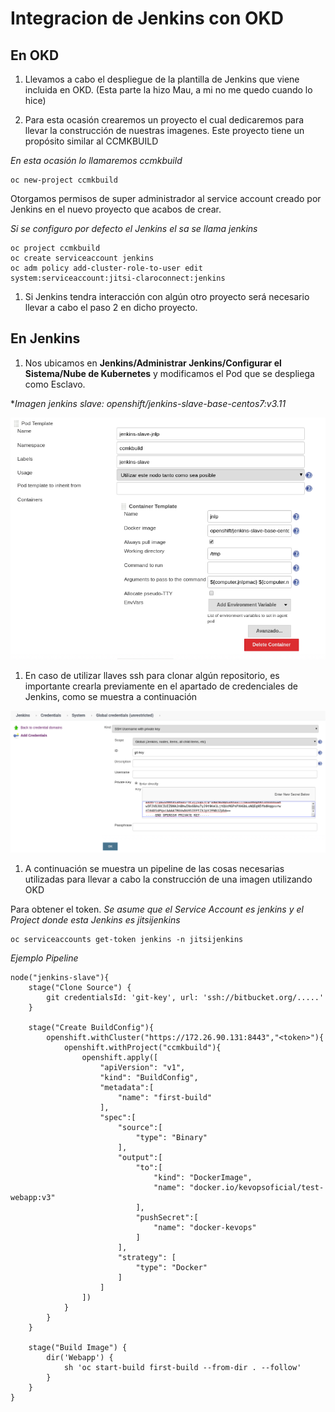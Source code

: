 # Integracion de Jenkins con OKD

## En OKD

1. Llevamos a cabo el despliegue de la plantilla de Jenkins que viene incluida en OKD. (Esta parte la hizo Mau, a mi no me quedo cuando lo hice)

2. Para esta ocasión crearemos un proyecto el cual dedicaremos para llevar la construcción de nuestras imagenes. Este proyecto tiene un propósito similar al CCMKBUILD

*En esta ocasión lo llamaremos ccmkbuild*
```
oc new-project ccmkbuild
```

Otorgamos permisos de super administrador al service account creado por Jenkins en el nuevo proyecto que acabos de crear.

*Si se configuro por defecto el Jenkins el sa se llama jenkins*
```
oc project ccmkbuild
oc create serviceaccount jenkins
oc adm policy add-cluster-role-to-user edit system:serviceaccount:jitsi-claroconnect:jenkins
```

1. Si Jenkins tendra interacción con algún otro proyecto será necesario llevar a cabo el paso 2 en dicho proyecto.

## En Jenkins

1. Nos ubicamos en **Jenkins/Administrar Jenkins/Configurar el Sistema/Nube de Kubernetes** y modificamos el Pod que se despliega como Esclavo.

**Imagen jenkins slave:  openshift/jenkins-slave-base-centos7:v3.11*

![Slave](images/jenkins.slave.png)


1. En caso de utilizar llaves ssh para clonar algún repositorio, es importante crearla previamente en el apartado de credenciales de Jenkins, como se muestra a continuación

![Llave](images/jenkins.llave.png)

1. A continuación se muestra un pipeline de las cosas necesarias utilizadas para llevar a cabo la construcción de una imagen utilizando OKD

Para obtener el token.
*Se asume que el Service Account es jenkins y el Project donde esta Jenkins es jitsijenkins*
```
oc serviceaccounts get-token jenkins -n jitsijenkins
```

*Ejemplo Pipeline*
```
node("jenkins-slave"){
    stage("Clone Source") {
        git credentialsId: 'git-key', url: 'ssh://bitbucket.org/.....'
    }

    stage("Create BuildConfig"){
        openshift.withCluster("https://172.26.90.131:8443","<token>"){
            openshift.withProject("ccmkbuild"){
                openshift.apply([
                    "apiVersion": "v1",
                    "kind": "BuildConfig",
                    "metadata":[
                        "name": "first-build"
                    ],
                    "spec":[
                        "source":[
                            "type": "Binary"
                        ],
                        "output":[
                            "to":[
                                "kind": "DockerImage",
                                "name": "docker.io/kevopsoficial/test-webapp:v3"
                            ],
                            "pushSecret":[
                                "name": "docker-kevops"
                            ]
                        ],
                        "strategy": [
                            "type": "Docker"
                        ]
                    ]
                ])
            }
        }
    }

    stage("Build Image") {
        dir('Webapp') {
            sh 'oc start-build first-build --from-dir . --follow'
        }
    }
}
```